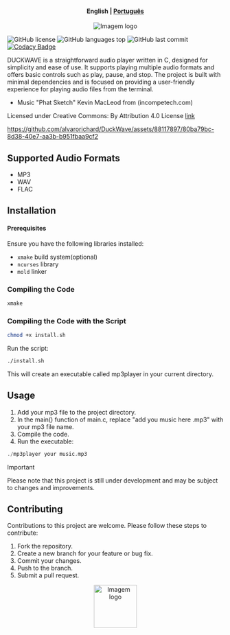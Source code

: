 <h4 align="center">
    <p>
        <b>English</b> |
        <a href="https://github.com/alvarorichard/DuckWave/blob/main/README_pt-BR.md">Рortuguês</a>
    </p>
</h4>

<p align="center">
  <img src="https://i.imgur.com/Ex4LsbU.png" alt="Imagem logo" />
</p>

![GitHub license](https://img.shields.io/github/license/alvarorichard/DuckWave)
![GitHub languages top](https://img.shields.io/github/languages/top/alvarorichard/DuckWave)
![GitHub last commit](https://img.shields.io/github/last-commit/alvarorichard/DuckWave)
[![Codacy Badge](https://app.codacy.com/project/badge/Grade/f988a35b582642289c5ce2f35ab21b53)](https://app.codacy.com/gh/alvarorichard/DuckWave/dashboard?utm_source=gh&utm_medium=referral&utm_content=&utm_campaign=Badge_grade)

DUCKWAVE is a straightforward audio player written in C, designed for simplicity and ease of use. It supports playing multiple audio formats and offers basic controls such as play, pause, and stop. The project is built with minimal dependencies and is focused on providing a user-friendly experience for playing audio files from the terminal.

* Music "Phat Sketch" Kevin MacLeod from  (incompetech.com)

Licensed under Creative Commons: By Attribution 4.0 License  [link](http://creativecommons.org/licenses/by/4.0/)

https://github.com/alvarorichard/DuckWave/assets/88117897/80ba79bc-8d38-40e7-aa3b-b951fbaa9cf2


 ## Supported Audio Formats

- MP3
- WAV
- FLAC





 ## Installation

 #### Prerequisites

Ensure you have the following libraries installed:

- `xmake` build system(optional)
- `ncurses` library
- `mold` linker

 ### Compiling the Code

```bash
xmake
```

 ### Compiling the Code with the Script

```bash
chmod +x install.sh
```

Run the script:

```bash
./install.sh
```

This will create an executable called mp3player in your current directory.

 ## Usage

1. Add your mp3 file to the project directory.
2. In the main() function of main.c, replace "add you music here .mp3" with your mp3 file name.
3. Compile the code.
4. Run the executable:

```C
./mp3player your music.mp3
```

> [!IMPORTANT]
> Please note that this project is still under development and may be subject to changes and improvements.

 ## Contributing

Contributions to this project are welcome. Please follow these steps to contribute:

1. Fork the repository.
2. Create a new branch for your feature or bug fix.
3. Commit your changes.
4. Push to the branch.
5. Submit a pull request.

<p align="center">
  <img src="https://i.imgur.com/5nbPY1g.png" alt="Imagem logo" style="height: 100px;"/>
</p>
